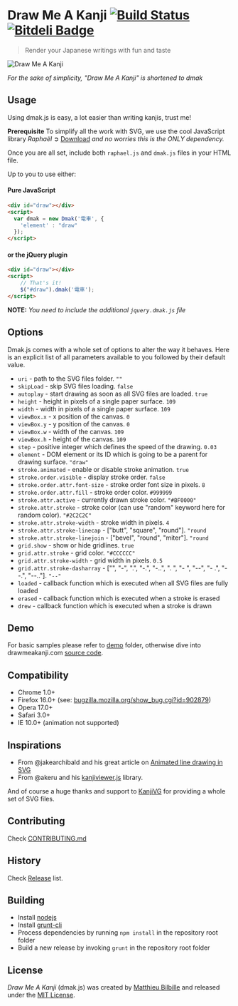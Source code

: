 # Draw Me A Kanji [![Build Status](https://travis-ci.org/mbilbille/dmak.png?branch=master)](https://travis-ci.org/mbilbille/dmak) [![Bitdeli Badge](https://d2weczhvl823v0.cloudfront.net/mbilbille/dmak/trend.png)](https://bitdeli.com/free "Bitdeli Badge")

> Render your Japanese writings with fun and taste

![Draw Me A Kanji](https://raw.github.com/mbilbille/dmak/gh-pages/images/sample.png)

*For the sake of simplicity, "Draw Me A Kanji" is shortened to dmak*

## Usage
Using dmak.js is easy, a lot easier than writing kanjis, trust me!

**Prerequisite**
To simplify all the work with SVG, we use the cool JavaScript library *Raphaël* ➲ [Download](http://github.com/DmitryBaranovskiy/raphael/raw/master/raphael-min.js)
*and no worries this is the ONLY dependency.*

Once you are all set, include both `raphael.js` and `dmak.js` files in your HTML file.

Up to you to use either:

#### Pure JavaScript
```html
<div id="draw"></div>
<script>
  var dmak = new Dmak('電車', {
    'element' : "draw"
  });
</script>
```

#### or the jQuery plugin

```html
<div id="draw"></div>
<script>
    // That's it!
    $("#draw").dmak('電車');
</script>
```
**NOTE:** *You need to include the additional `jquery.dmak.js` file*

## Options
Dmak.js comes with a whole set of options to alter the way it behaves. Here is an explicit list of all parameters available to you followed by their default value.

* `uri` - path to the SVG files folder. `""`
* `skipLoad` - skip SVG files loading. `false`
* `autoplay` - start drawing as soon as all SVG files are loaded. `true`
* `height` - height in pixels of a single paper surface. `109`
* `width` - width in pixels of a single paper surface. `109`
* `viewBox.x` - x position of the canvas. `0`
* `viewBox.y` - y position of the canvas. `0`
* `viewBox.w` - width of the canvas. `109`
* `viewBox.h` - height of the canvas. `109`
* `step` - positive integer which defines the speed of the drawing. `0.03`
* `element` - DOM element or its ID which is going to be a parent for drawing surface. `"draw"`
* `stroke.animated` - enable or disable stroke animation. `true`
* `stroke.order.visible` - display stroke order. `false`
* `stroke.order.attr.font-size` - stroke order font size in pixels. `8`
* `stroke.order.attr.fill` - stroke order color. `#999999`
* `stroke.attr.active` - currently drawn stroke color. `"#BF0000"`
* `stroke.attr.stroke` - stroke color (can use "random" keyword here for random color). `"#2C2C2C"`
* `stroke.attr.stroke-width` - stroke width in pixels. `4`
* `stroke.attr.stroke-linecap` - ["butt", "square", "round"]. `"round`
* `stroke.attr.stroke-linejoin` - ["bevel", "round", "miter"]. `"round`
* `grid.show` - show or hide gridlines. `true`
* `grid.attr.stroke` - grid color. `"#CCCCCC"`
* `grid.attr.stroke-width` - grid width in pixels. `0.5`
* `grid.attr.stroke-dasharray` - ["", "-", ".", "-.", "-..", ". ", "- ", "--", "- .", "--.", "--.."]. `"--"`
* `loaded` - callback function which is executed when all SVG files are fully loaded
* `erased` - callback function which is executed when a stroke is erased
* `drew` - callback function which is executed when a stroke is drawn

## Demo
For basic samples please refer to [demo](https://github.com/mbilbille/dmak/tree/master/demo) folder, otherwise dive into drawmeakanji.com [source code](https://github.com/mbilbille/dmak/tree/gh-pages).

## Compatibility
- Chrome 1.0+
- Firefox 16.0+ (see: [bugzilla.mozilla.org/show_bug.cgi?id=902879](https://bugzilla.mozilla.org/show_bug.cgi?id=902879))
- Opera 17.0+
- Safari 3.0+
- IE 10.0+ (animation not supported)

## Inspirations

- From @jakearchibald and his great article on [Animated line drawing in SVG](http://jakearchibald.com/2013/animated-line-drawing-svg/)
- From @akeru and his [kanjiviewer.js](https://github.com/KanjiVG/kanjivg.github.com/blob/master/js/kanjiviewer.js) library.

And of course a huge thanks and support to [KanjiVG](http://kanjivg.tagaini.net) for providing a whole set of SVG files.

## Contributing

Check [CONTRIBUTING.md](https://github.com/mbilbille/dmak/tree/master/CONTRIBUTING.md)

## History

Check [Release](https://github.com/mbilbille/dmak/releases) list.

## Building

- Install [nodejs](http://nodejs.org/)
- Install [grunt-cli](http://gruntjs.com/getting-started)
- Process dependencies by running `npm install` in the repository root folder
- Build a new release by invoking `grunt` in the repository root folder

## License

*Draw Me A Kanji* (dmak.js) was created by [Matthieu Bilbille](http://github.com/mbilbille) and released under the [MIT License](http://github.com/mbilbille/dmak/blob/master/LICENSE).
